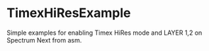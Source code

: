 # TimexHiResExample
Simple examples for enabling Timex HiRes mode and LAYER 1,2 on Spectrum Next from asm.
